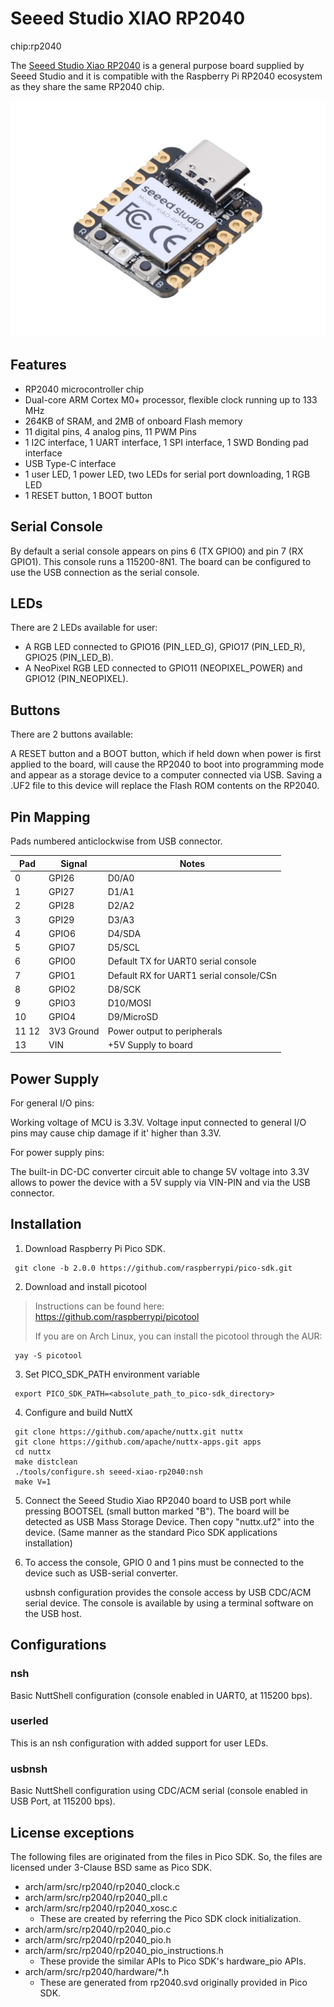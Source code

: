 # Seeed Studio XIAO RP2040

<div class="tags">

chip:rp2040

</div>

The [Seeed Studio Xiao
RP2040](https://wiki.seeedstudio.com/XIAO-RP2040/) is a general purpose
board supplied by Seeed Studio and it is compatible with the Raspberry
Pi RP2040 ecosystem as they share the same RP2040 chip.

![](seeed-xiao-rp2040.jpg)

## Features

  - RP2040 microcontroller chip
  - Dual-core ARM Cortex M0+ processor, flexible clock running up to 133
    MHz
  - 264KB of SRAM, and 2MB of onboard Flash memory
  - 11 digital pins, 4 analog pins, 11 PWM Pins
  - 1 I2C interface, 1 UART interface, 1 SPI interface, 1 SWD Bonding
    pad interface
  - USB Type-C interface
  - 1 user LED, 1 power LED, two LEDs for serial port downloading, 1 RGB
    LED
  - 1 RESET button, 1 BOOT button

## Serial Console

By default a serial console appears on pins 6 (TX GPIO0) and pin 7 (RX
GPIO1). This console runs a 115200-8N1. The board can be configured to
use the USB connection as the serial console.

## LEDs

There are 2 LEDs available for user:

  - A RGB LED connected to GPIO16 (PIN\_LED\_G), GPIO17 (PIN\_LED\_R),
    GPIO25 (PIN\_LED\_B).
  - A NeoPixel RGB LED connected to GPIO11 (NEOPIXEL\_POWER) and GPIO12
    (PIN\_NEOPIXEL).

## Buttons

There are 2 buttons available:

A RESET button and a BOOT button, which if held down when power is first
applied to the board, will cause the RP2040 to boot into programming
mode and appear as a storage device to a computer connected via USB.
Saving a .UF2 file to this device will replace the Flash ROM contents on
the RP2040.

## Pin Mapping

Pads numbered anticlockwise from USB connector.

| Pad   | Signal     | Notes                                   |
| ----- | ---------- | --------------------------------------- |
| 0     | GPI26      | D0/A0                                   |
| 1     | GPI27      | D1/A1                                   |
| 2     | GPI28      | D2/A2                                   |
| 3     | GPI29      | D3/A3                                   |
| 4     | GPIO6      | D4/SDA                                  |
| 5     | GPIO7      | D5/SCL                                  |
| 6     | GPIO0      | Default TX for UART0 serial console     |
| 7     | GPIO1      | Default RX for UART1 serial console/CSn |
| 8     | GPIO2      | D8/SCK                                  |
| 9     | GPIO3      | D10/MOSI                                |
| 10    | GPIO4      | D9/MicroSD                              |
| 11 12 | 3V3 Ground | Power output to peripherals             |
| 13    | VIN        | \+5V Supply to board                    |

## Power Supply

For general I/O pins:

Working voltage of MCU is 3.3V. Voltage input connected to general I/O
pins may cause chip damage if it' higher than 3.3V.

For power supply pins:

The built-in DC-DC converter circuit able to change 5V voltage into 3.3V
allows to power the device with a 5V supply via VIN-PIN and via the USB
connector.

## Installation

1.  Download Raspberry Pi Pico SDK.

<!-- end list -->

``` console
 git clone -b 2.0.0 https://github.com/raspberrypi/pico-sdk.git
```

2.  Download and install picotool

> Instructions can be found here:
> <https://github.com/raspberrypi/picotool>
> 
> If you are on Arch Linux, you can install the picotool through the
> AUR:

``` console
 yay -S picotool
```

3.  Set PICO\_SDK\_PATH environment variable

<!-- end list -->

``` console
 export PICO_SDK_PATH=<absolute_path_to_pico-sdk_directory>
```

4.  Configure and build NuttX

<!-- end list -->

``` console
 git clone https://github.com/apache/nuttx.git nuttx
 git clone https://github.com/apache/nuttx-apps.git apps
 cd nuttx
 make distclean
 ./tools/configure.sh seeed-xiao-rp2040:nsh
 make V=1
```

5.  Connect the Seeed Studio Xiao RP2040 board to USB port while
    pressing BOOTSEL (small button marked "B"). The board will be
    detected as USB Mass Storage Device. Then copy "nuttx.uf2" into the
    device. (Same manner as the standard Pico SDK applications
    installation)

6.  To access the console, GPIO 0 and 1 pins must be connected to the
    device such as USB-serial converter.
    
    <span class="title-ref">usbnsh</span> configuration provides the
    console access by USB CDC/ACM serial device. The console is
    available by using a terminal software on the USB host.

## Configurations

### nsh

Basic NuttShell configuration (console enabled in UART0, at 115200 bps).

### userled

This is an nsh configuration with added support for user LEDs.

### usbnsh

Basic NuttShell configuration using CDC/ACM serial (console enabled in
USB Port, at 115200 bps).

## License exceptions

The following files are originated from the files in Pico SDK. So, the
files are licensed under 3-Clause BSD same as Pico SDK.

  - arch/arm/src/rp2040/rp2040\_clock.c
  - arch/arm/src/rp2040/rp2040\_pll.c
  - arch/arm/src/rp2040/rp2040\_xosc.c
      - These are created by referring the Pico SDK clock
        initialization.
  - arch/arm/src/rp2040/rp2040\_pio.c
  - arch/arm/src/rp2040/rp2040\_pio.h
  - arch/arm/src/rp2040/rp2040\_pio\_instructions.h
      - These provide the similar APIs to Pico SDK's hardware\_pio APIs.
  - arch/arm/src/rp2040/hardware/\*.h
      - These are generated from rp2040.svd originally provided in Pico
        SDK.
